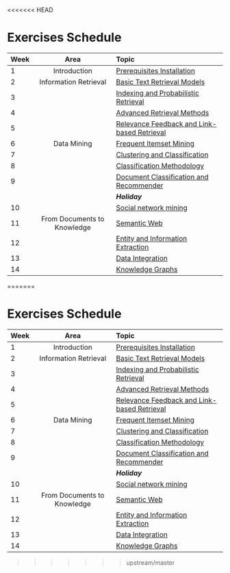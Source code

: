 <<<<<<< HEAD
# Exercises Schedule

| Week | Area                        | Topic                                            |
|:-----|:---------------------------:|:-------------------------------------------------|
| 1    | Introduction                | [Prerequisites Installation][0]                  |
| 2    | Information Retrieval       | [Basic Text Retrieval Models][1]                 |
| 3    |                             | [Indexing and Probabilistic Retrieval][2]        |
| 4    |                             | [Advanced Retrieval Methods][3]                  |
| 5    |                             | [Relevance Feedback and Link-based Retrieval][4] |
| 6    | Data Mining                 | [Frequent Itemset Mining][5]                     |
| 7    |                             | [Clustering and Classification][6]               |
| 8    |                             | [Classification Methodology][7]                  |
| 9    |                             | [Document Classification and Recommender][8]     |
|      |                             | ***Holiday***                                    |
| 10   |                             | [Social network mining][9]                       |
| 11   | From Documents to Knowledge | [Semantic Web][10]                               |
| 12   |                             | [Entity and Information Extraction][11]          |
| 13   |                             | [Data Integration][12]                           |
| 14   |                             | [Knowledge Graphs][13]                           |



[0]:Prerequisites.md
[1]:notebooks/01.Vector_Space_Retrieval
[2]:notebooks/02.Indexing_Probabilistic_Retrieval
[3]:notebooks/03.Advanced_Information_Retrieval
[4]:notebooks/04.Link_Based_Ranking
[5]:notebooks/05.Frequent_Itemsets
[6]:notebooks/06.Clustering
[7]:notebooks/07.Social_Network_Analysis
[8]:notebooks/08.Classification_Pipeline
[9]:notebooks/09.Recommender_Systems
[10]:notebooks/10.Semantic_Web
[11]:notebooks/11.Entity_and_Information_Extraction
[12]:notebooks/12.Taxonomy_Induction
[13]:notebooks/13.Knowledge_Graphs
=======
# Exercises Schedule

| Week | Area                        | Topic                                            |
|:-----|:---------------------------:|:-------------------------------------------------|
| 1    | Introduction                | [Prerequisites Installation][0]                  |
| 2    | Information Retrieval       | [Basic Text Retrieval Models][1]                 |
| 3    |                             | [Indexing and Probabilistic Retrieval][2]        |
| 4    |                             | [Advanced Retrieval Methods][3]                  |
| 5    |                             | [Relevance Feedback and Link-based Retrieval][4] |
| 6    | Data Mining                 | [Frequent Itemset Mining][5]                     |
| 7    |                             | [Clustering and Classification][6]               |
| 8    |                             | [Classification Methodology][7]                  |
| 9    |                             | [Document Classification and Recommender][8]     |
|      |                             | ***Holiday***                                    |
| 10   |                             | [Social network mining][9]                       |
| 11   | From Documents to Knowledge | [Semantic Web][10]                               |
| 12   |                             | [Entity and Information Extraction][11]          |
| 13   |                             | [Data Integration][12]                           |
| 14   |                             | [Knowledge Graphs][13]                           |



[0]:Prerequisites.md
[1]:notebooks/01.Vector_Space_Retrieval
[2]:notebooks/02.Indexing_Probabilistic_Retrieval
[3]:notebooks/03.Advanced_Information_Retrieval
[4]:notebooks/04.Relevance_Feedback
[5]:notebooks/05.Frequent_Itemsets
[6]:notebooks/06.Clustering
[7]:notebooks/07.Classification
[8]:notebooks/08.Classification_Pipeline
[9]:notebooks/09.Social_Network_Analysis
[10]:notebooks/10.Semantic_Web
[11]:notebooks/11.Entity_and_Information_Extraction
[12]:notebooks/12.Taxonomy_Induction
[13]:notebooks/13.Knowledge_Graphs
>>>>>>> upstream/master
